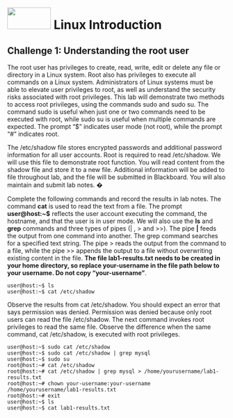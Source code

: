 # <img src="https://www.tamusa.edu/brandguide/jpeglogos/tamusa_final_logo_bw1.jpg" width="100" height="50"> Linux Introduction
## Challenge 1: Understanding the root user
The root user has privileges to create, read, write, edit or delete any file or directory in a Linux system. Root also has privileges to execute all commands on
a Linux system. Administrators of Linux systems must be able to elevate user privileges to root, as well as understand the security risks associated with root
privileges. This lab will demonstrate two methods to access root privileges, using the commands sudo and sudo su. The command sudo is useful when just one or
two commands need to be executed with root, while sudo su is useful when multiple commands are expected. The prompt “$” indicates user mode (not
root), while the prompt “#” indicates root.

The /etc/shadow file stores encrypted passwords and additional password information for all user accounts. Root is required to read /etc/shadow. We will
use this file to demonstrate root function. You will read content from the shadow file and store it to a new file. Additional information will be added to file
throughout lab, and the file will be submitted in Blackboard. You will also maintain and submit lab notes. �

Complete the following commands and record the results in lab notes. The command **cat** is used to read the text from a file. The prompt **user@host:~$**
reflects the user account executing the command, the hostname, and that the user is in user mode. We will also use the **ls** and **grep** commands and three types
of pipes (| , > and >>). The pipe **|** feeds the output from one command into another. The grep command searches for a specified text string. The pipe > reads
the output from the command to a file, while the pipe >> appends the output to a file without overwriting existing content in the file. **The file lab1-results.txt
needs to be created in your home directory, so replace your-username in the file path below to your username. Do not copy “your-username”**.

```
user@host:~$ ls
user@host:~$ cat /etc/shadow
```
Observe the results from cat /etc/shadow. You should expect an error that says permission was denied. Permission was denied because only root users can read the file /etc/shadow. The next command invokes root privileges to read the same file. Observe the difference when the same command, cat /etc/shadow, is executed with root privileges.

```
user@host:~$ sudo cat /etc/shadow
user@host:~$ sudo cat /etc/shadow | grep mysql
user@host:~$ sudo su
root@host:~# cat /etc/shadow
root@host:~# cat /etc/shadow | grep mysql > /home/yourusername/lab1-results.txt
root@host:~# chown your-username:your-username /home/yourusername/lab1-results.txt
root@host:~# exit
user@host:~$ ls
user@host:~$ cat lab1-results.txt
```
